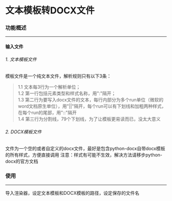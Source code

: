 # 文本模板转DOCX文件


### 功能概述
_________

#### 输入文件
###### 1. 文本模板文件
模板文件是一个纯文本文件，解析规则只有以下3条：
>1.1 文本每3行为一个解析单位；  
>1.2 第一行包括元素类型和样式名称，用":"隔开；  
>1.3 第二行为要写入docx文件的文本，每行内部分为多个run单位（微软的word文档原生单位），用"||"隔开，每个run可以有下划线和加粗两种样式，在每个run的尾部，用"::"隔开  
>1.4 第三行为分割线，79个下划线，为了让模板更易读而已，没太大意义  

###### 2. DOCX模板文件
文件为一个空的或者自定义的docx文件，最好是包含python-docx自带docx模板的所有样式，方便直接调用
注意：样式有可能不生效，解决方法请移步python-docx的官方文档

### 使用
_________
导入渲染器，设定文本模板和DOCX模板的路径，设定保存的文件名
